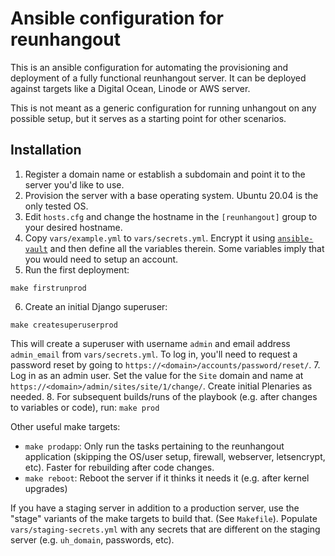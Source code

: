 # Ansible configuration for reunhangout

This is an ansible configuration for automating the provisioning and deployment
of a fully functional reunhangout server.  It can be deployed against targets
like a Digital Ocean, Linode or AWS server.

This is not meant as a generic configuration for running unhangout on any possible 
setup, but it serves as a starting point for other scenarios.

## Installation

1. Register a domain name or establish a subdomain and point it to the server you'd like to use.
2. Provision the server with a base operating system.  Ubuntu 20.04 is the only tested OS.
3. Edit `hosts.cfg` and change the hostname in the `[reunhangout]` group to
   your desired hostname.
4. Copy `vars/example.yml` to `vars/secrets.yml`. Encrypt it using [`ansible-vault`](https://docs.ansible.com/ansible/playbooks_vault.html) and then define all the variables therein. Some variables imply that you would need to setup an account.
5. Run the first deployment:
  ```
  make firstrunprod
  ```
6. Create an initial Django superuser:
  ```
  make createsuperuserprod
  ```
  This will create a superuser with username `admin` and email address
  `admin_email` from `vars/secrets.yml`.  To log in, you'll need to request a
  password reset by going to `https://<domain>/accounts/password/reset/`.
7. Log in as an admin user. Set the value for the `Site` domain and name at
   `https://<domain>/admin/sites/site/1/change/`.  Create initial Plenaries as
   needed.
8. For subsequent builds/runs of the playbook (e.g. after changes to variables or code), run:
    ```
    make prod
    ```
    
Other useful make targets:
- `make prodapp`: Only run the tasks pertaining to the reunhangout application
   (skipping the OS/user setup, firewall, webserver, letsencrypt, etc).
   Faster for rebuilding after code changes.
- `make reboot`: Reboot the server if it thinks it needs it (e.g. after kernel upgrades)

If you have a staging server in addition to a production server, use the "stage" variants of the make targets to build that. (See `Makefile`).  Populate `vars/staging-secrets.yml` with any secrets that are different on the staging server (e.g. `uh_domain`, passwords, etc).
